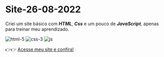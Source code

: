 # Site-26-08-2022

Criei um site básico com **_HTML_**, **_Css_** e um pouco de **_JavaScript_**, apenas para treinar meu aprendizado.  

![html-5](https://user-images.githubusercontent.com/102633447/161640632-7b6dfedd-3358-4bbb-8239-9967e3e68622.png)
![css-3](https://user-images.githubusercontent.com/102633447/161640847-d821142c-9535-4186-8e40-671c4b58b9cf.png)
![js](https://user-images.githubusercontent.com/102633447/161641055-51c4176b-2500-4db0-84fb-4461310d8716.png)

👉👉 [Acesse meu site e confira!](https://fabricio-ricardo.github.io/SiteResponsivoGit/homeSite1.html)
